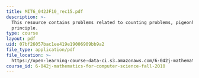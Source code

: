 ```yaml
---
title: MIT6_042JF10_rec15.pdf
description: >-
  This resource contains problems related to counting problems, pigeonhole
  principle. 
type: course
layout: pdf
uid: 07bf26057bac1ee419e19006909bb9a2
file_type: application/pdf
file_location: >-
  https://open-learning-course-data-ci.s3.amazonaws.com/6-042j-mathematics-for-computer-science-fall-2010/07bf26057bac1ee419e19006909bb9a2_MIT6_042JF10_rec15.pdf
course_id: 6-042j-mathematics-for-computer-science-fall-2010
---
```

